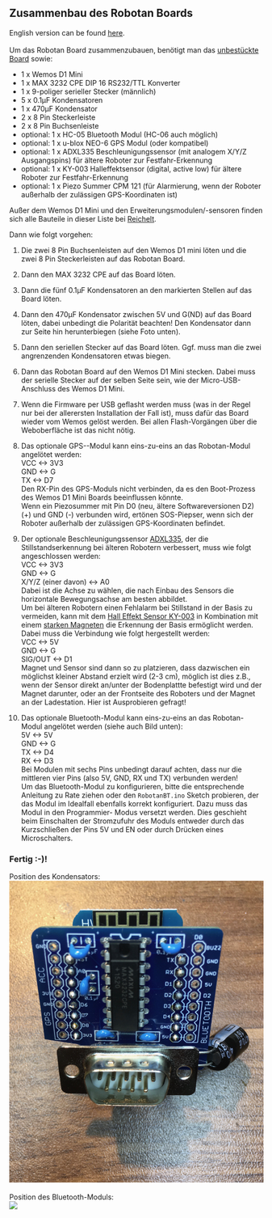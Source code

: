 <H2>Zusammenbau des Robotan Boards</H2>
English version can be found <A HREF="Assembly Instructions.md">here</A>.
<BR><BR>
Um das Robotan Board zusammenzubauen, benötigt man das 
<A HREF="schematics">unbestückte Board</A> sowie:  
<BR>
<UL>
<LI>1 x Wemos D1 Mini
<LI>1 x MAX 3232 CPE DIP 16 RS232/TTL Konverter
<LI>1 x 9-poliger serieller Stecker (männlich)
<LI>5 x 0.1µF Kondensatoren
<LI>1 x 470µF Kondensator
<LI>2 x 8 Pin Steckerleiste
<LI>2 x 8 Pin Buchsenleiste
<LI>optional: 1 x HC-05 Bluetooth Modul (HC-06 auch möglich)
<LI>optional: 1 x u-blox NEO-6 GPS Modul (oder kompatibel)
<LI>optional: 1 x ADXL335 Beschleunigungssensor (mit analogem X/Y/Z Ausgangspins) für ältere Roboter zur Festfahr-Erkennung
<LI>optional: 1 x KY-003 Halleffektsensor (digital, active low) für ältere Roboter zur Festfahr-Erkennung
<LI>optional: 1 x Piezo Summer CPM 121 (für Alarmierung, wenn der Roboter außerhalb der zulässigen GPS-Koordinaten ist)
  </UL>
Außer dem Wemos D1 Mini und den Erweiterungsmodulen/-sensoren finden sich alle Bauteile in dieser Liste bei <A HREF="https://www.reichelt.de/my/1409494">Reichelt</A>.

Dann wie folgt vorgehen:
<BR>

1. Die zwei 8 Pin Buchsenleisten auf den Wemos D1 mini löten und die zwei 8 Pin Steckerleisten auf das Robotan Board.

2. Dann den MAX 3232 CPE auf das Board löten.

3. Dann die fünf 0.1µF Kondensatoren an den markierten Stellen auf das Board löten.

4. Dann den 470µF Kondensator zwischen 5V und G(ND) auf das Board löten, dabei unbedingt die Polarität beachten! Den Kondensator dann zur Seite hin herunterbiegen (siehe Foto unten).

5. Dann den seriellen Stecker auf das Board löten. Ggf. muss man die zwei angrenzenden Kondensatoren etwas biegen.

6. Dann das Robotan Board auf den Wemos D1 Mini stecken. Dabei muss der serielle Stecker auf der selben Seite sein, wie der Micro-USB-Anschluss des Wemos D1 Mini.

7. Wenn die Firmware per USB geflasht werden muss (was in der Regel nur bei der allerersten Installation der Fall ist), muss dafür das Board wieder vom Wemos gelöst werden. Bei allen Flash-Vorgängen über die Weboberfläche ist das nicht nötig.

8. Das optionale GPS--Modul kann eins-zu-eins an das Robotan-Modul 
angelötet werden:  
VCC <-> 3V3  
GND <-> G    
TX <-> D7  
Den RX-Pin des GPS-Moduls nicht verbinden, da es den Boot-Prozess des Wemos D1 Mini Boards beeinflussen könnte.  
Wenn ein Piezosummer mit Pin D0 (neu, ältere Softwareversionen D2) (+) und GND (-) verbunden wird, ertönen SOS-Piepser, wenn sich der Roboter außerhalb der zulässigen GPS-Koordinaten befindet.

9. Der optionale Beschleunigungssensor <A HREF="https://amzn.to/2MoVvjT">ADXL335</A>, der die Stillstandserkennung bei älteren Robotern verbessert, muss wie folgt angeschlossen werden:  
VCC <-> 3V3  
GND <-> G  
X/Y/Z (einer davon) <-> A0  
Dabei ist die Achse zu wählen, die nach Einbau des Sensors die horizontale Bewegungsachse am besten abbildet.  
Um bei älteren Robotern einen Fehlalarm bei Stillstand in der Basis zu vermeiden, kann mit dem <A HREF="https://amzn.to/3184fOL">Hall Effekt Sensor KY-003</A> in Kombination mit einem <A HREF="https://amzn.to/2MqvkJP">starken Magneten</A> die Erkennung der Basis ermöglicht werden. Dabei muss die Verbindung wie folgt hergestellt werden:  
VCC <-> 5V  
GND <-> G  
SIG/OUT <-> D1  
Magnet und Sensor sind dann so zu platzieren, dass dazwischen ein möglichst kleiner Abstand erzielt wird (2-3 cm), möglich ist dies z.B., wenn der Sensor direkt an/unter der Bodenplattte befestigt wird und der Magnet darunter, oder an der Frontseite des Roboters und der Magnet an der Ladestation. Hier ist Ausprobieren gefragt!    

10. Das optionale Bluetooth-Modul kann eins-zu-eins an das Robotan-Modul 
angelötet werden (siehe auch Bild unten):  
5V <-> 5V  
GND <-> G    
TX <-> D4  
RX <-> D3  
Bei Modulen mit sechs Pins unbedingt darauf achten, dass nur die mittleren vier 
Pins (also 5V, GND, RX und TX) verbunden werden!  
Um das Bluetooth-Modul zu konfigurieren, bitte die entsprechende Anleitung
zu Rate ziehen oder den `RobotanBT.ino` Sketch probieren, der das Modul im 
Idealfall ebenfalls korrekt konfiguriert. Dazu muss das Modul in den Programmier-
Modus versetzt werden. Dies geschieht beim Einschalten der Stromzufuhr des
Moduls entweder durch das Kurzschließen der Pins 5V und EN oder durch Drücken 
eines Microschalters.

<H3>Fertig :-)!</H3>
Position des Kondensators:<BR>
<IMG SRC="img/Robotan-Board-Final.jpg">
<BR><BR>
Position des Bluetooth-Moduls:<BR>
<IMG SRC="img/8 - Adding Bluetooth module.jpg">


